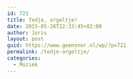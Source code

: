 ```yaml
---
id: 721
title: Tedje, orgeltje!
date: 2015-05-26T22:33:45+02:00
author: Joris
layout: post
guid: https://www.geensnor.nl/wp/?p=721
permalink: /tedje-orgeltje/
categories:
  - Muziek
---
```

<span class="embed-youtube" style="text-align:center; display: block;"></span>